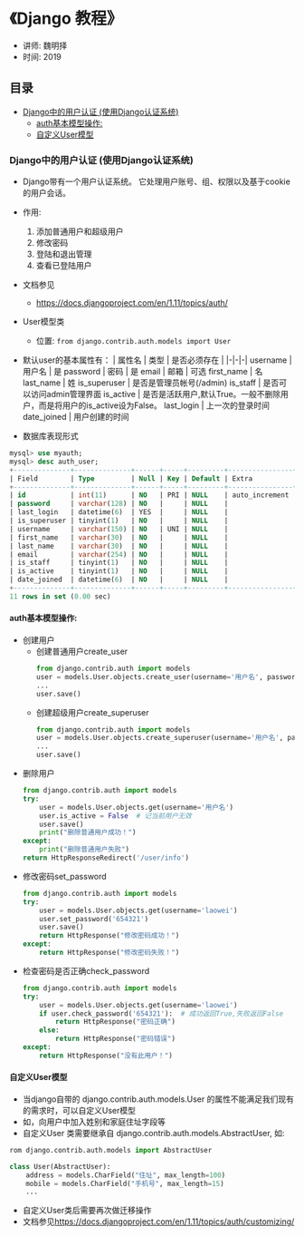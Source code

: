 
# 《Django 教程》
 - 讲师: 魏明择
 - 时间: 2019

## 目录
<!-- TOC depthFrom:3 depthTo:5 -->

- [Django中的用户认证 (使用Django认证系统)](#django中的用户认证-使用django认证系统)
    - [auth基本模型操作:](#auth基本模型操作)
    - [自定义User模型](#自定义user模型)

<!-- /TOC -->


### Django中的用户认证 (使用Django认证系统)
- Django带有一个用户认证系统。 它处理用户账号、组、权限以及基于cookie的用户会话。
- 作用:
    1. 添加普通用户和超级用户
    2. 修改密码
    3. 登陆和退出管理
    4. 查看已登陆用户

- 文档参见
    - <https://docs.djangoproject.com/en/1.11/topics/auth/>

- User模型类
    - 位置: `from django.contrib.auth.models import User`

- 默认user的基本属性有：
    | 属性名 |  类型 | 是否必须存在 |
    |-|-|-|
    username | 用户名 | 是
    password | 密码 | 是
    email | 邮箱 | 可选
    first_name | 名
    last_name | 姓
    is_superuser | 是否是管理员帐号(/admin)
    is_staff | 是否可以访问admin管理界面
    is_active | 是否是活跃用户,默认True。一般不删除用户，而是将用户的is_active设为False。
    last_login | 上一次的登录时间
    date_joined | 用户创建的时间

- 数据库表现形式
```sql
mysql> use myauth;
mysql> desc auth_user;
+--------------+--------------+------+-----+---------+----------------+
| Field        | Type         | Null | Key | Default | Extra          |
+--------------+--------------+------+-----+---------+----------------+
| id           | int(11)      | NO   | PRI | NULL    | auto_increment |
| password     | varchar(128) | NO   |     | NULL    |                |
| last_login   | datetime(6)  | YES  |     | NULL    |                |
| is_superuser | tinyint(1)   | NO   |     | NULL    |                |
| username     | varchar(150) | NO   | UNI | NULL    |                |
| first_name   | varchar(30)  | NO   |     | NULL    |                |
| last_name    | varchar(30)  | NO   |     | NULL    |                |
| email        | varchar(254) | NO   |     | NULL    |                |
| is_staff     | tinyint(1)   | NO   |     | NULL    |                |
| is_active    | tinyint(1)   | NO   |     | NULL    |                |
| date_joined  | datetime(6)  | NO   |     | NULL    |                |
+--------------+--------------+------+-----+---------+----------------+
11 rows in set (0.00 sec)
```

#### auth基本模型操作:
- 创建用户
    - 创建普通用户create_user
        ```py
        from django.contrib.auth import models
        user = models.User.objects.create_user(username='用户名', password='密码', email='邮箱',...)
        ...
        user.save()
        ```
    - 创建超级用户create_superuser
        ```py
        from django.contrib.auth import models
        user = models.User.objects.create_superuser(username='用户名', password='密码', email='邮箱',...)
        ...
        user.save()
        ```
- 删除用户
    ```py
    from django.contrib.auth import models
    try:
        user = models.User.objects.get(username='用户名')
        user.is_active = False  # 记当前用户无效
        user.save()
        print("删除普通用户成功！")
    except:
        print("删除普通用户失败")
    return HttpResponseRedirect('/user/info')
    ```
- 修改密码set_password
    ```py
    from django.contrib.auth import models
    try:
        user = models.User.objects.get(username='laowei')
        user.set_password('654321')
        user.save()
        return HttpResponse("修改密码成功！")
    except:
        return HttpResponse("修改密码失败！")
    ```    
- 检查密码是否正确check_password
    ```py
    from django.contrib.auth import models
    try:
        user = models.User.objects.get(username='laowei')
        if user.check_password('654321'):  # 成功返回True,失败返回False
            return HttpResponse("密码正确")
        else:
            return HttpResponse("密码错误")
    except:
        return HttpResponse("没有此用户！")
    ```

#### 自定义User模型
- 当django自带的 django.contrib.auth.models.User 的属性不能满足我们现有的需求时，可以自定义User模型
- 如，向用户中加入姓别和家庭住址字段等
- 自定义User 类需要继承自 django.contrib.auth.models.AbstractUser, 如:
```py
rom django.contrib.auth.models import AbstractUser

class User(AbstractUser):
    address = models.CharField("住址", max_length=100)
    mobile = models.CharField("手机号", max_length=15)
    ...
```
- 自定义User类后需要再次做迁移操作
- 文档参见<https://docs.djangoproject.com/en/1.11/topics/auth/customizing/>

